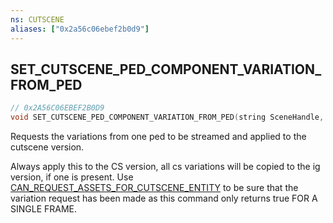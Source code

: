 ```yaml
---
ns: CUTSCENE
aliases: ["0x2a56c06ebef2b0d9"]
---
```

## SET_CUTSCENE_PED_COMPONENT_VARIATION_FROM_PED

```c
// 0x2A56C06EBEF2B0D9
void SET_CUTSCENE_PED_COMPONENT_VARIATION_FROM_PED(string SceneHandle, Ped ped, Hash modelHash);
```

Requests the variations from one ped to be streamed and applied to the cutscene version.

Always apply this to the CS version, all cs variations will be copied to the ig version, if one is present. Use [CAN_REQUEST_ASSETS_FOR_CUTSCENE_ENTITY](#_0xB56BBBCC2955D9CB) to be sure that the variation request has been made as this command only returns true FOR A SINGLE FRAME.

